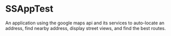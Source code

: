 # SSAppTest
An application using the google maps api and its services to auto-locate an address, find nearby address, display street views, and find the best routes.

